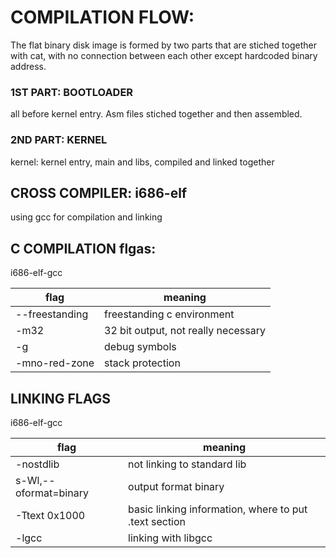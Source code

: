 # COMPILATION FLOW:
The flat binary disk image is formed by two parts that are stiched together with cat, with no connection between each other except hardcoded
binary address.

### 1ST PART: BOOTLOADER
all before kernel entry. Asm files stiched together and then assembled.

### 2ND PART: KERNEL

kernel: kernel entry, main and libs, compiled and linked together

## CROSS COMPILER: i686-elf
using gcc for compilation and linking



## C COMPILATION flgas:

i686-elf-gcc

| flag| meaning |
|----------|----------|
--freestanding |freestanding c environment     
-m32 | 32 bit output, not really necessary
-g | debug symbols
-mno-red-zone | stack protection 

## LINKING FLAGS

i686-elf-gcc

| flag| meaning |
|----------|----------|
-nostdlib | not linking to standard lib
s-Wl,--oformat=binary| output format binary
-Ttext 0x1000|  basic linking information, where to put .text section
-lgcc| linking with libgcc
